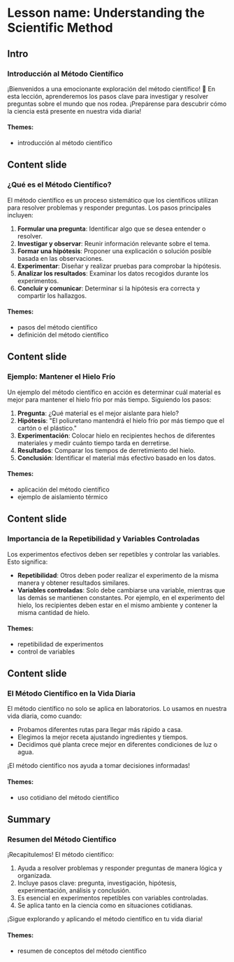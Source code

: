 # Lesson name: Understanding the Scientific Method

## Intro

### Introducción al Método Científico

¡Bienvenidos a una emocionante exploración del método científico! 🌟 En esta lección, aprenderemos los pasos clave para investigar y resolver preguntas sobre el mundo que nos rodea. ¡Prepárense para descubrir cómo la ciencia está presente en nuestra vida diaria!

#### **Themes:**
- introducción al método científico

## Content slide

### ¿Qué es el Método Científico?

El método científico es un proceso sistemático que los científicos utilizan para resolver problemas y responder preguntas. Los pasos principales incluyen:

1. **Formular una pregunta**: Identificar algo que se desea entender o resolver.
2. **Investigar y observar**: Reunir información relevante sobre el tema.
3. **Formar una hipótesis**: Proponer una explicación o solución posible basada en las observaciones.
4. **Experimentar**: Diseñar y realizar pruebas para comprobar la hipótesis.
5. **Analizar los resultados**: Examinar los datos recogidos durante los experimentos.
6. **Concluir y comunicar**: Determinar si la hipótesis era correcta y compartir los hallazgos.

#### **Themes:**
- pasos del método científico
- definición del método científico

## Content slide

### Ejemplo: Mantener el Hielo Frío

Un ejemplo del método científico en acción es determinar cuál material es mejor para mantener el hielo frío por más tiempo. Siguiendo los pasos:

1. **Pregunta**: ¿Qué material es el mejor aislante para hielo?
2. **Hipótesis**: "El poliuretano mantendrá el hielo frío por más tiempo que el cartón o el plástico."
3. **Experimentación**: Colocar hielo en recipientes hechos de diferentes materiales y medir cuánto tiempo tarda en derretirse.
4. **Resultados**: Comparar los tiempos de derretimiento del hielo.
5. **Conclusión**: Identificar el material más efectivo basado en los datos.

#### **Themes:**
- aplicación del método científico
- ejemplo de aislamiento térmico

## Content slide

### Importancia de la Repetibilidad y Variables Controladas

Los experimentos efectivos deben ser repetibles y controlar las variables. Esto significa:

- **Repetibilidad**: Otros deben poder realizar el experimento de la misma manera y obtener resultados similares.
- **Variables controladas**: Solo debe cambiarse una variable, mientras que las demás se mantienen constantes. Por ejemplo, en el experimento del hielo, los recipientes deben estar en el mismo ambiente y contener la misma cantidad de hielo.

#### **Themes:**
- repetibilidad de experimentos
- control de variables

## Content slide

### El Método Científico en la Vida Diaria

El método científico no solo se aplica en laboratorios. Lo usamos en nuestra vida diaria, como cuando:

- Probamos diferentes rutas para llegar más rápido a casa.
- Elegimos la mejor receta ajustando ingredientes y tiempos.
- Decidimos qué planta crece mejor en diferentes condiciones de luz o agua.

¡El método científico nos ayuda a tomar decisiones informadas!

#### **Themes:**
- uso cotidiano del método científico

## Summary

### Resumen del Método Científico

¡Recapitulemos! El método científico:

1. Ayuda a resolver problemas y responder preguntas de manera lógica y organizada.
2. Incluye pasos clave: pregunta, investigación, hipótesis, experimentación, análisis y conclusión.
3. Es esencial en experimentos repetibles con variables controladas.
4. Se aplica tanto en la ciencia como en situaciones cotidianas.

¡Sigue explorando y aplicando el método científico en tu vida diaria!

#### **Themes:**
- resumen de conceptos del método científico
